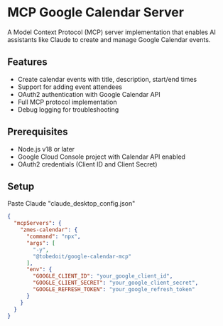 # MCP Google Calendar Server 
 
A Model Context Protocol (MCP) server implementation that enables AI assistants like Claude to create and manage Google Calendar events. 
 
## Features 
 
- Create calendar events with title, description, start/end times 
- Support for adding event attendees 
- OAuth2 authentication with Google Calendar API 
- Full MCP protocol implementation 
- Debug logging for troubleshooting 
 
## Prerequisites 
 
- Node.js v18 or later 
- Google Cloud Console project with Calendar API enabled 
- OAuth2 credentials (Client ID and Client Secret) 
 
## Setup 
 
Paste Claude "claude_desktop_config.json"
```json
{
  "mcpServers": {
    "zmes-calendar": {
      "command": "npx",
      "args": [
        "-y",
        "@tobedoit/google-calendar-mcp"
      ],
      "env": {
        "GOOGLE_CLIENT_ID": "your_google_client_id",
        "GOOGLE_CLIENT_SECRET": "your_google_client_secret",
        "GOOGLE_REFRESH_TOKEN": "your_google_refresh_token"
      }
    }
  }
}
```

